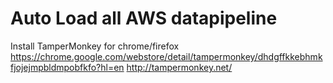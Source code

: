 # Auto Load all AWS datapipeline

Install TamperMonkey for chrome/firefox
https://chrome.google.com/webstore/detail/tampermonkey/dhdgffkkebhmkfjojejmpbldmpobfkfo?hl=en
http://tampermonkey.net/


